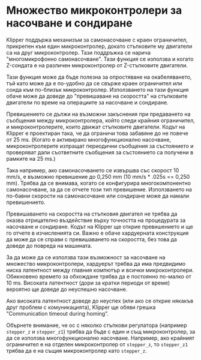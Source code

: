 # Множество микроконтролери за насочване и сондиране

Klipper поддържа механизъм за самонасочване с краен ограничител, прикрепен към един микроконтролер, докато стъпковите му двигатели са на друг микроконтролер. Тази поддръжка се нарича "многомикрофонно самонасочване". Тази функция се използва и когато Z-сондата е на различен микроконтролер от Z-стъпковите двигатели.

Тази функция може да бъде полезна за опростяване на окабеляването, тъй като може да е по-удобно да се свърже краен ограничител или сонда към по-близък микроконтролер. Използването на тази функция обаче може да доведе до "превишаване на скоростта" на стъпковите двигатели по време на операциите за насочване и сондиране.

Превишението се дължи на възможни закъснения при предаването на съобщения между микроконтролера, който следи крайния ограничител, и микроконтролерите, които движат стъпковите двигатели. Кодът на Klipper е проектиран така, че да ограничи това забавяне до не повече от 25 ms. (Когато е активирано многофункционално насочване, микроконтролерите изпращат периодични съобщения за състоянието и проверяват дали съответните съобщения за състоянието са получени в рамките на 25 ms.)

Така например, ако самонасочването се извършва със скорост 10 mm/s, е възможно превишение до 0,250 mm (10 mm/s * .025s == 0,250 mm). Трябва да се внимава, когато се конфигурира многокомпонентно самонасочване, за да се отчете този тип превишение. Използването на по-бавни скорости на самонасочване или сондиране може да намали превишението.

Превишаването на скоростта на стъпковия двигател не трябва да оказва отрицателно въздействие върху точността на процедурата за насочване и сондиране. Кодът на Klipper ще открие превишението и ще го отчете в изчисленията си. Важно е обаче хардуерната конструкция да може да се справи с превишаването на скоростта, без това да доведе до повреда на машината.

За да може да се използва тази възможност за насочване на множество микроконтролери, хардуерът трябва да има предвидимо ниска латентност между главния компютър и всички микроконтролери. Обикновено времето за обхождане трябва да е постоянно по-малко от 10 ms. Високата латентност (дори за кратки периоди от време) вероятно ще доведе до неуспешно насочване.

Ако високата латентност доведе до неуспех (или ако се открие някакъв друг проблем с комуникацията), Klipper ще обяви грешка "Communication timeout during homing".

Обърнете внимание, че ос с няколко стъпкови регулатора (например `stepper_z` и `stepper_z1`) трябва да бъде с един и същ микроконтролер, за да се използва многофункционално насочване. Например, ако крайният ограничител е на отделен микроконтролер от `stepper_z`, то `stepper_z1` трябва да е на същия микроконтролер като `stepper_z`.
